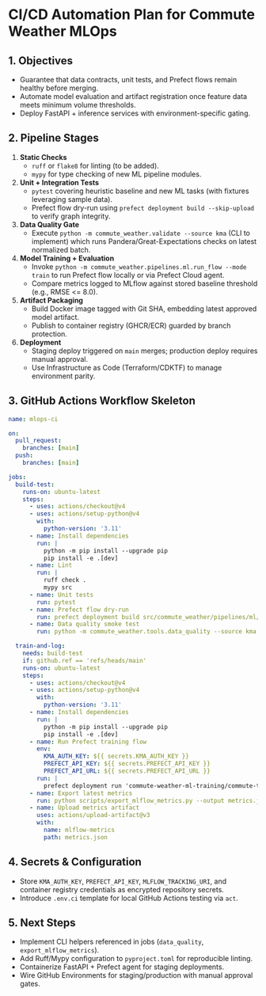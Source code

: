 # CI/CD Automation Plan for Commute Weather MLOps

## 1. Objectives
- Guarantee that data contracts, unit tests, and Prefect flows remain healthy before merging.
- Automate model evaluation and artifact registration once feature data meets minimum volume thresholds.
- Deploy FastAPI + inference services with environment-specific gating.

## 2. Pipeline Stages
1. **Static Checks**
   - `ruff` or `flake8` for linting (to be added).
   - `mypy` for type checking of new ML pipeline modules.
2. **Unit + Integration Tests**
   - `pytest` covering heuristic baseline and new ML tasks (with fixtures leveraging sample data).
   - Prefect flow dry-run using `prefect deployment build --skip-upload` to verify graph integrity.
3. **Data Quality Gate**
   - Execute `python -m commute_weather.validate --source kma` (CLI to implement) which runs Pandera/Great-Expectations checks on latest normalized batch.
4. **Model Training + Evaluation**
   - Invoke `python -m commute_weather.pipelines.ml.run_flow --mode train` to run Prefect flow locally or via Prefect Cloud agent.
   - Compare metrics logged to MLflow against stored baseline threshold (e.g., RMSE <= 8.0).
5. **Artifact Packaging**
   - Build Docker image tagged with Git SHA, embedding latest approved model artifact.
   - Publish to container registry (GHCR/ECR) guarded by branch protection.
6. **Deployment**
   - Staging deploy triggered on `main` merges; production deploy requires manual approval.
   - Use Infrastructure as Code (Terraform/CDKTF) to manage environment parity.

## 3. GitHub Actions Workflow Skeleton
```yaml
name: mlops-ci

on:
  pull_request:
    branches: [main]
  push:
    branches: [main]

jobs:
  build-test:
    runs-on: ubuntu-latest
    steps:
      - uses: actions/checkout@v4
      - uses: actions/setup-python@v4
        with:
          python-version: '3.11'
      - name: Install dependencies
        run: |
          python -m pip install --upgrade pip
          pip install -e .[dev]
      - name: Lint
        run: |
          ruff check .
          mypy src
      - name: Unit tests
        run: pytest
      - name: Prefect flow dry-run
        run: prefect deployment build src/commute_weather/pipelines/ml/flow.py:build_commute_training_flow --name commute-train --skip-upload
      - name: Data quality smoke test
        run: python -m commute_weather.tools.data_quality --source kma --limit 10

  train-and-log:
    needs: build-test
    if: github.ref == 'refs/heads/main'
    runs-on: ubuntu-latest
    steps:
      - uses: actions/checkout@v4
      - uses: actions/setup-python@v4
        with:
          python-version: '3.11'
      - name: Install dependencies
        run: |
          python -m pip install --upgrade pip
          pip install -e .[dev]
      - name: Run Prefect training flow
        env:
          KMA_AUTH_KEY: ${{ secrets.KMA_AUTH_KEY }}
          PREFECT_API_KEY: ${{ secrets.PREFECT_API_KEY }}
          PREFECT_API_URL: ${{ secrets.PREFECT_API_URL }}
        run: |
          prefect deployment run 'commute-weather-ml-training/commute-train' --params '{"target_period": "morning_commute"}'
      - name: Export latest metrics
        run: python scripts/export_mlflow_metrics.py --output metrics.json
      - name: Upload metrics artifact
        uses: actions/upload-artifact@v3
        with:
          name: mlflow-metrics
          path: metrics.json
```

## 4. Secrets & Configuration
- Store `KMA_AUTH_KEY`, `PREFECT_API_KEY`, `MLFLOW_TRACKING_URI`, and container registry credentials as encrypted repository secrets.
- Introduce `.env.ci` template for local GitHub Actions testing via `act`.

## 5. Next Steps
- Implement CLI helpers referenced in jobs (`data_quality`, `export_mlflow_metrics`).
- Add Ruff/Mypy configuration to `pyproject.toml` for reproducible linting.
- Containerize FastAPI + Prefect agent for staging deployments.
- Wire GitHub Environments for staging/production with manual approval gates.
